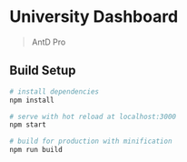 # University Dashboard

> AntD Pro 

## Build Setup

``` bash
# install dependencies
npm install

# serve with hot reload at localhost:3000
npm start

# build for production with minification
npm run build
``` 
